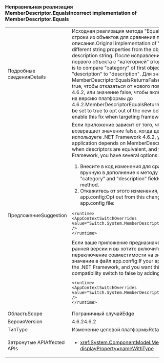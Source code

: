 ### <a name="incorrect-implementation-of-memberdescriptorequals"></a><span data-ttu-id="fd586-101">Неправильная реализация MemberDescriptor.Equals</span><span class="sxs-lookup"><span data-stu-id="fd586-101">Incorrect implementation of MemberDescriptor.Equals</span></span>

|   |   |
|---|---|
|<span data-ttu-id="fd586-102">Подробные сведения</span><span class="sxs-lookup"><span data-stu-id="fd586-102">Details</span></span>|<span data-ttu-id="fd586-103">Исходная реализация метода &quot;Equals&quot; сравнивала два разных свойства строки из объектов для сравнения по категории со строкой описания.</span><span class="sxs-lookup"><span data-stu-id="fd586-103">Original implementation of &quot;Equals&quot; method was comparing two different string properties from the objects under comparison: category name to description string.</span></span> <span data-ttu-id="fd586-104">После исправления метод сравнивает &quot;категорию&quot; первого объекта с &quot;категорией&quot; второго и &quot;описание&quot; с &quot;описанием&quot;.</span><span class="sxs-lookup"><span data-stu-id="fd586-104">The fix is to compare &quot;category&quot; of first object to &quot;category&quot; of the second one and &quot;description&quot; to &quot;description&quot;.</span></span> <span data-ttu-id="fd586-105">Для значения конфигурации MemberDescriptorEqualsReturnsFalseIfEquivalent можно задать значение true, чтобы отказаться от нового поведения при ориентации на версию 4.6.2, или значение false, чтобы включить это исправление при ориентации на версию платформы до 4.6.2.</span><span class="sxs-lookup"><span data-stu-id="fd586-105">MemberDescriptorEqualsReturnsFalseIfEquivalent configuration value can be set to true to opt out of the new behavior if targeting 4.6.2 or to false to enable this fix when targeting framework version is below 4.6.2.</span></span>|
|<span data-ttu-id="fd586-106">Предложение</span><span class="sxs-lookup"><span data-stu-id="fd586-106">Suggestion</span></span>|<span data-ttu-id="fd586-107">Если приложение зависит от того, что MemberDescriptor.Equals иногда возвращает значение false, когда дескрипторы эквивалентны, и вы используете .NET Framework 4.6.2, у вас есть несколько вариантов:</span><span class="sxs-lookup"><span data-stu-id="fd586-107">If your application depends on MemberDescriptor.Equals sometimes returning false when descriptors are equivalent, and you are targeting 4.6.2 version of the .NET Framework, you have several options:</span></span><ol><li><span data-ttu-id="fd586-108">Внесите в код изменения для сравнения полей &quot;категории&quot; и &quot;описания&quot; вручную в дополнение к методу Equals.</span><span class="sxs-lookup"><span data-stu-id="fd586-108">Make code changes to compare &quot;category&quot; and &quot;description&quot; fields manually in addition to running Equals method.</span></span></li><li><span data-ttu-id="fd586-109">Откажитесь от этого изменения, добавив следующее значение в файл app.config:</span><span class="sxs-lookup"><span data-stu-id="fd586-109">Opt out from this change by adding the following value to the app.config file:</span></span></li></ol><pre><code class="language-xml">&lt;runtime&gt;&#13;&#10;&lt;AppContextSwitchOverrides value=&quot;Switch.System.MemberDescriptorEqualsReturnsFalseIfEquivalent=true&quot; /&gt;&#13;&#10;&lt;/runtime&gt;&#13;&#10;</code></pre><span data-ttu-id="fd586-110">Если ваше приложение предназначено для .NET Framework 4.6.1 или более ранней версии и вы хотите включить это изменение, вы можете настроить переключение совместимости на значение false, добавив следующее значение в файл app.config:</span><span class="sxs-lookup"><span data-stu-id="fd586-110">If your application targets 4.6.1 or lower version of the .NET Framework, and you want this change enabled, you can set the compatibility switch to false by adding the following value to the app.config file:</span></span><pre><code class="language-xml">&lt;runtime&gt;&#13;&#10;&lt;AppContextSwitchOverrides value=&quot;Switch.System.MemberDescriptorEqualsReturnsFalseIfEquivalent=false&quot; /&gt;&#13;&#10;&lt;/runtime&gt;&#13;&#10;</code></pre>|
|<span data-ttu-id="fd586-111">Область</span><span class="sxs-lookup"><span data-stu-id="fd586-111">Scope</span></span>|<span data-ttu-id="fd586-112">Пограничный случай</span><span class="sxs-lookup"><span data-stu-id="fd586-112">Edge</span></span>|
|<span data-ttu-id="fd586-113">Версия</span><span class="sxs-lookup"><span data-stu-id="fd586-113">Version</span></span>|<span data-ttu-id="fd586-114">4.6.2</span><span class="sxs-lookup"><span data-stu-id="fd586-114">4.6.2</span></span>|
|<span data-ttu-id="fd586-115">Тип</span><span class="sxs-lookup"><span data-stu-id="fd586-115">Type</span></span>|<span data-ttu-id="fd586-116">Изменение целевой платформы</span><span class="sxs-lookup"><span data-stu-id="fd586-116">Retargeting</span></span>|
|<span data-ttu-id="fd586-117">Затронутые API</span><span class="sxs-lookup"><span data-stu-id="fd586-117">Affected APIs</span></span>|<ul><li><xref:System.ComponentModel.MemberDescriptor.Equals(System.Object)?displayProperty=nameWithType></li></ul>|

